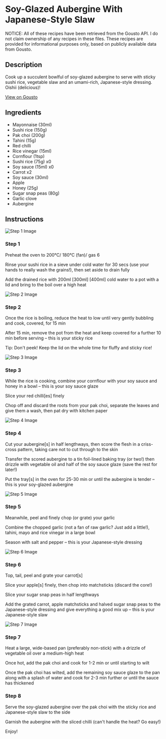 # Soy-Glazed Aubergine With Japanese-Style Slaw

NOTICE: All of these recipes have been retrieved from the Gousto API. I do not claim ownership of any recipes in these files. These recipes are provided for informational purposes only, based on publicly available data from Gousto.

## Description

Cook up a succulent bowlful of soy-glazed aubergine to serve with sticky sushi rice, vegetable slaw and an umami-rich, Japanese-style dressing. Oishii (delicious)! 

[View on Gousto](https://www.gousto.co.uk/recipes/cookbook/soy-glazed-aubergine-with-japanese-slaw)

## Ingredients

- Mayonnaise (30ml)
- Sushi rice (150g)
- Pak choi (200g)
- Tahini (15g)
- Red chilli
- Rice vinegar (15ml)
- Cornflour (1tsp)
- Sushi rice (75g) x0
- Soy sauce (15ml) x0
- Carrot x2
- Soy sauce (30ml)
- Apple
- Honey (25g)
- Sugar snap peas (80g)
- Garlic clove
- Aubergine

## Instructions

![Step 1 Image](https://production-media.gousto.co.uk/cms/recipe-step-image/step-1-1626717678340-x200.jpg)

### Step 1

Preheat the oven to 200°C/ 180°C (fan)/ gas 6

Rinse your sushi rice in a sieve under cold water for 30 secs (use your hands to really wash the grains!), then set aside to drain fully

Add the drained rice with 200ml <span class="text-purple">[300ml]</span><span class="text-danger"> [400ml]</span> cold water to a pot with a lid and bring to the boil over a high heat

![Step 2 Image](https://production-media.gousto.co.uk/cms/recipe-step-image/step-2-1626717718799-x200.jpg)

### Step 2

Once the rice is boiling, reduce the heat to low until very gently bubbling and cook, covered, for 15 min

After 15 min, remove the pot from the heat and keep covered for a further 10 min before serving – this is your sticky rice

Tip: Don't peek! Keep the lid on the whole time for fluffy and sticky rice!

![Step 3 Image](https://production-media.gousto.co.uk/cms/recipe-step-image/Step-3-1634034359228-x200.jpg)

### Step 3

While the rice is cooking, combine your cornflour with your soy sauce and honey in a bowl – this is your soy sauce glaze

Slice your red chilli[es] finely

Chop off and discard the roots from your pak choi, separate the leaves and give them a wash, then pat dry with kitchen paper

![Step 4 Image](https://production-media.gousto.co.uk/cms/recipe-step-image/Step-4-1634034363702-x200.jpg)

### Step 4

Cut your aubergine[s] in half lengthways, then score the flesh in a criss-cross pattern, taking care not to cut through to the skin

Transfer the scored aubergine to a tin foil-lined baking tray (or two!) then drizzle with vegetable oil and half of the soy sauce glaze (save the rest for later!)

Put the tray[s] in the oven for 25-30 min or until the aubergine is tender – this is your soy-glazed aubergine

![Step 5 Image](https://production-media.gousto.co.uk/cms/recipe-step-image/Step-5-1634034368484-x200.jpg)

### Step 5

Meanwhile, peel and finely chop (or grate) your garlic

Combine the chopped garlic (not a fan of raw garlic? Just add a little!), tahini, mayo and rice vinegar in a large bowl

Season with salt and pepper – this is your Japanese-style dressing

![Step 6 Image](https://production-media.gousto.co.uk/cms/recipe-step-image/Step-6-1634034372959-x200.jpg)

### Step 6

Top, tail, peel and grate your carrot[s]

Slice your apple[s] finely, then chop into matchsticks (discard the core!)

Slice your sugar snap peas in half lengthways

Add the grated carrot, apple matchsticks and halved sugar snap peas to the Japanese-style dressing and give everything a good mix up – this is your Japanese-style slaw

![Step 7 Image](https://production-media.gousto.co.uk/cms/recipe-step-image/Step-7-1634034377915-x200.jpg)

### Step 7

Heat a large, wide-based pan (preferably non-stick) with a drizzle of vegetable oil over a medium-high heat

Once hot, add the pak choi and cook for 1-2 min or until starting to wilt

Once the pak choi has wilted, add the remaining soy sauce glaze to the pan along with a splash of water and cook for 2-3 min further or until the sauce has thickened

### Step 8

Serve the soy-glazed aubergine over the pak choi with the sticky rice and Japanese-style slaw to the side

Garnish the aubergine with the sliced chilli (can't handle the heat? Go easy!)

Enjoy!

